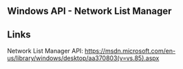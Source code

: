 ## Windows API - Network List Manager


## Links

Network List Manager API:
https://msdn.microsoft.com/en-us/library/windows/desktop/aa370803(v=vs.85).aspx
